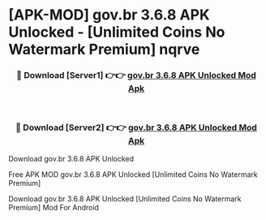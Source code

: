 # [APK-MOD] gov.br 3.6.8 APK Unlocked - [Unlimited Coins No Watermark Premium] nqrve



<div align="center">
<h3>🔴 Download [Server1] 👉👉 <a href="https://momento.my/?title=gov.br_3.6.8_APK_Unlocked">gov.br 3.6.8 APK Unlocked Mod Apk</a></h3><br>

<h3>🔴 Download [Server2] 👉👉 <a href="https://momento.my/?title=gov.br_3.6.8_APK_Unlocked">gov.br 3.6.8 APK Unlocked Mod Apk</a></h3>
</div>



Download gov.br 3.6.8 APK Unlocked 

Free APK MOD gov.br 3.6.8 APK Unlocked [Unlimited Coins No Watermark Premium]

Download gov.br 3.6.8 APK Unlocked [Unlimited Coins No Watermark Premium] Mod For Android
